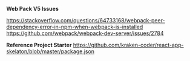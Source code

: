 **Web Pack V5 Issues**

https://stackoverflow.com/questions/64733168/webpack-peer-dependency-error-in-npm-when-webpack-is-installed
https://github.com/webpack/webpack-dev-server/issues/2784

**Reference Project Starter**
https://github.com/kraken-coder/react-app-skelaton/blob/master/package.json

